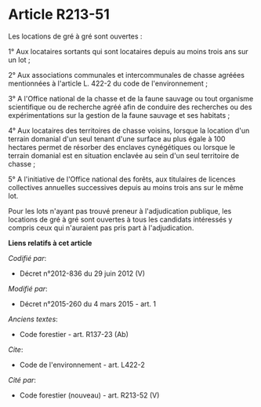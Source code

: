 # Article R213-51

Les locations de gré à gré sont ouvertes : 

1° Aux locataires sortants qui sont locataires depuis au moins trois ans sur un lot ; 

2° Aux associations communales et intercommunales de chasse agréées mentionnées à l'article L. 422-2 du code de
l'environnement ; 

3° A l'Office national de la chasse et de la faune sauvage ou tout organisme scientifique ou de recherche agréé afin de
conduire des recherches ou des expérimentations sur la gestion de la faune sauvage et ses habitats ; 

4° Aux locataires des territoires de chasse voisins, lorsque la location d'un terrain domanial d'un seul tenant d'une surface
au plus égale à 100 hectares permet de résorber des enclaves cynégétiques ou lorsque le terrain domanial est en situation
enclavée au sein d'un seul territoire de chasse ; 

5° A l'initiative de l'Office national des forêts, aux titulaires de licences collectives annuelles successives depuis au
moins trois ans sur le même lot. 

Pour les lots n'ayant pas trouvé preneur à l'adjudication publique, les locations de gré à gré sont ouvertes à tous les
candidats intéressés y compris ceux qui n'auraient pas pris part à l'adjudication.

**Liens relatifs à cet article**

_Codifié par_:

  - Décret n°2012-836 du 29 juin 2012 (V)

_Modifié par_:

  - Décret n°2015-260 du 4 mars 2015 - art. 1

_Anciens textes_:

  - Code forestier - art. R137-23 (Ab)

_Cite_:

  - Code de l'environnement - art. L422-2

_Cité par_:

  - Code forestier (nouveau) - art. R213-52 (V)
